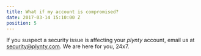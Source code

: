 ```yaml
---
title: What if my account is compromised?
date: 2017-03-14 15:10:00 Z
position: 5
---
```


If you suspect a security issue is affecting your *plynty* account, email us at [security@plynty.com](mailto:security@plynty.com). We are here for you, 24x7.